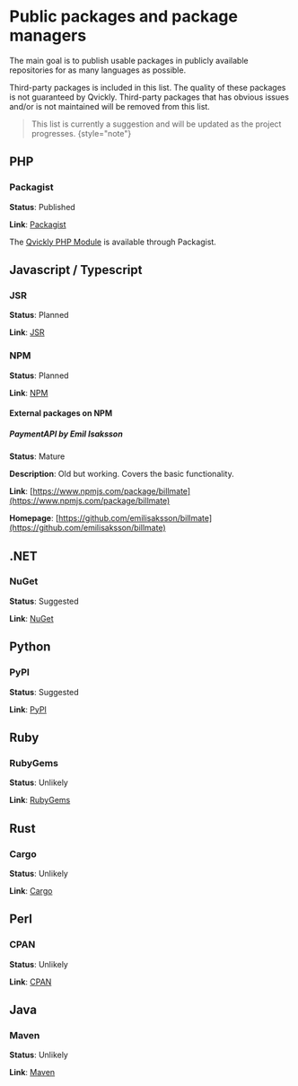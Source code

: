 # Public packages and package managers

The main goal is to publish usable packages in publicly available repositories for as many languages as possible.

Third-party packages is included in this list.
The quality of these packages is not guaranteed by Qvickly.
Third-party packages that has obvious issues and/or is not maintained will be removed from this list.

> This list is currently a suggestion and will be updated as the project progresses.
> {style="note"}

## PHP
### Packagist

**Status**: Published

**Link**: [Packagist](https://packagist.org/packages/qvickly/api)

The [Qvickly PHP Module](https://github.com/Billmate/qvickly-php-module) is available through Packagist.

## Javascript / Typescript
### JSR

**Status**: Planned

**Link**: [JSR](https://jsr.io/)

### NPM

**Status**: Planned

**Link**: [NPM](https://www.npmjs.com/)

#### External packages on NPM

##### PaymentAPI by Emil Isaksson

**Status**: Mature

**Description**: Old but working. Covers the basic functionality.

**Link**: [https://www.npmjs.com/package/billmate](https://www.npmjs.com/package/billmate)

**Homepage**: [https://github.com/emilisaksson/billmate](https://github.com/emilisaksson/billmate)

## .NET
### NuGet

**Status**: Suggested

**Link**: [NuGet](https://www.nuget.org/)

## Python
### PyPI

**Status**: Suggested

**Link**: [PyPI](https://pypi.org/)

## Ruby
### RubyGems

**Status**: Unlikely

**Link**: [RubyGems](https://rubygems.org/)

## Rust
### Cargo

**Status**: Unlikely

**Link**: [Cargo](https://crates.io/)

## Perl
### CPAN

**Status**: Unlikely

**Link**: [CPAN](https://www.cpan.org/)

## Java
### Maven

**Status**: Unlikely

**Link**: [Maven](https://mvnrepository.com/)

